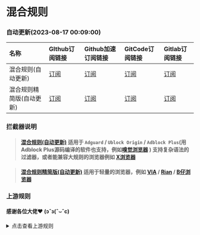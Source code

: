 # 混合规则
### 自动更新(2023-08-17 00:09:00)


| 名称 | GIthub订阅链接 | Github加速订阅链接 | GitCode订阅链接 | Gitlab订阅链接 |
| :-- | :-- | :-- | :-- | :-- |
| 混合规则(自动更新) | [订阅](https://raw.githubusercontent.com/lingeringsound/adblock_auto/main/Rules/adblock_auto.txt) | [订阅](https://raw.gitmirror.com/lingeringsound/adblock_auto/main/Rules/adblock_auto.txt) | [订阅](https://gitcode.net/weixin_45617236/adblock_auto/-/raw/main/Rules/adblock_auto.txt) | [订阅](https://jihulab.com/foreseeable_boy/adblock_auto/-/raw/main/Rules/adblock_auto.txt) |
| 混合规则精简版(自动更新) | [订阅](https://raw.githubusercontent.com/lingeringsound/adblock_auto/main/Rules/adblock_auto_lite.txt) | [订阅](https://raw.gitmirror.com/lingeringsound/adblock_auto/main/Rules/adblock_auto_lite.txt) | [订阅](https://gitcode.net/weixin_45617236/adblock_auto/-/raw/main/Rules/adblock_auto_lite.txt) | [订阅](https://jihulab.com/foreseeable_boy/adblock_auto/-/raw/main/Rules/adblock_auto_lite.txt) |

### 拦截器说明
> #### [混合规则(自动更新)](https://lingeringsound.github.io/adblock_auto/Rules/adblock_auto.txt) 适用于 `Adguard` / `Ublock Origin` / `Adblock Plus`(用Adblock Plus源码编译的软件也支持，例如[嗅觉浏览器](https://www.coolapk.com/apk/com.hiker.youtoo) ) 支持复杂语法的过滤器，或者能兼容大规则的浏览器例如 [X浏览器](https://www.coolapk.com/apk/com.mmbox.xbrowser)

> #### [混合规则精简版(自动更新)](https://lingeringsound.github.io/adblock_auto/Rules/adblock_auto_lite.txt) 适用于轻量的浏览器，例如  [VIA](https://www.coolapk.com/apk/mark.via)  / [Rian](https://www.coolapk.com/apk/com.rainsee.create) / [B仔浏览器](https://www.coolapk.com/apk/com.huicunjun.bbrowser)


### 上游规则
#### 感谢各位大佬❤ (ɔˆз(ˆ⌣ˆc)
<details>
<summary>点击查看上游规则</summary>
<ul>
<li> <a href="https://easylist-downloads.adblockplus.org/easylist.txt" target="_blank" > Easylist </a> </li>
<li> <a href="https://easylist-downloads.adblockplus.org/easylistchina.txt" target="_blank" > EasylistChina </a> </li>
<li> <a href="https://easylist-downloads.adblockplus.org/antiadblockfilters.txt" target="_blank" > Antiadblockfilters </a> </li>
<li> <a href="https://filters.adtidy.org/android/filters/15_optimized.txt" target="_blank" > Adguard DNS optimized </a> </li>
<li> <a href="https://filters.adtidy.org/extension/ublock/filters/11.txt" target="_blank" > Adguard mobile </a> </li>
<li> <a href="https://filters.adtidy.org/extension/ublock/filters/224.txt" target="_blank" > Adguard Chinese </a> </li>
</ul>
</details>
